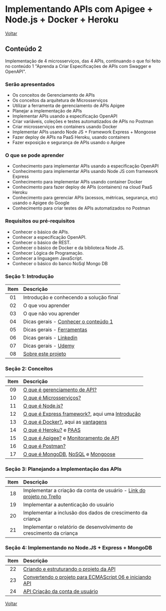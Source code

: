 # Implementando APIs com Apigee + Node.js + Docker + Heroku

[Voltar](../README.md)

## Conteúdo 2

Implementação de 4 microsserviços, das 4 APIs, continuando o que foi feito no conteúdo 1 "Aprenda a Criar Especificações de APIs com Swagger e OpenAPI".

### Serão apresentados

- Os conceitos de Gerenciamento de APIs
- Os conceitos da arquitetura de Microsserviços
- Utilizar a ferramenta de gerenciamento de APIs Apigee
- Planejar a implementação de APIs
- Implementar APIs usando a especificação OpenAPI
- Criar variáveis, coleções e testes automatizados de APIs no Postman
- Criar microsserviços em containers usando Docker
- Implementar APIs usando Node JS + Framework Express + Mongoose
- Fazer deploy de APIs na PaaS Heroku, usando containers
- Fazer exposição e segurança de APIs usando o Apigee

### O que se pode aprender

- Conhecimento para implementar APIs usando a especificação OpenAPI
- Conhecimento para implementar APIs usando Node JS com framework Express
- Conhecimento para implementar APIs usando container Docker
- Conhecimento para fazer deploy de APIs (containers) na cloud PaaS Heroku
- Conhecimento para gerenciar APIs (acessos, métricas, segurança, etc) usando o Apigee do Google
- Conhecimento para criar testes de APIs automatizados no Postman
  
### Requisitos ou pré-requisitos

- Conhecer o básico de APIs.
- Conhecer a especificação OpenAPI.
- Conhecer o básico de REST.
- Conhecer o básico de Docker e da biblioteca Node JS.
- Conhecer Lógica de Programação.
- Conhecer a linguagem JavaScript.
- Conhecer o básico do banco NoSql Mongo DB

### Seção 1: Introdução

| Item | Descrição |
| :---: | :--- |
|01|Introdução e conhecendo a solução final|
|02|O que vou aprender|
|03|O que não vou aprender|
|04|Dicas gerais - [Conhecer o conteúdo 1](conteudo1.md)|
|05|Dicas gerais - [Ferramentas](services.md)|
|06|Dicas gerais - [Linkedin](general.md)|
|07|Dicas gerais - [Udemy](general.md)|
|08|[Sobre este projeto](about.md)|

### Seção 2: Conceitos

| Item | Descrição |
| :---: | :--- |
|09|[O que é gerenciamento de API?](apirest.md)|
|10|[O que é Microsserviços?](https://medium.com/trainingcenter/microservi%C3%A7os-dos-grandes-mon%C3%B3litos-%C3%A0s-pequenas-rotas-adb70303b6a3)|
|11|[O que é Node.js?](https://medium.com/thdesenvolvedores/node-js-o-que-%C3%A9-por-que-usar-e-primeiros-passos-1118f771b889)|
|12|[O que é Express framework?](https://medium.com/thdesenvolvedores/node-js-o-que-%C3%A9-por-que-usar-e-primeiros-passos-1118f771b889), aqui uma [Introdução](https://developer.mozilla.org/pt-BR/docs/Learn/Server-side/Express_Nodejs/Introdu%C3%A7%C3%A3o)|
|13|[O que é Docker?](https://medium.com/thdesenvolvedores/docker-para-desenvolvedores-que-vantagem-eu-teria-com-docker-ee8eb77cfe8d), aqui as [vantagens](https://medium.com/entria/como-docker-pode-agilizar-sua-vida-8dae7a4f266)|
|14|[O que é Heroku?](http://www.timeraposa.com.br/2017/11/conheca-a-heroku/) e [PAAS](https://pt.wikipedia.org/wiki/Plataforma_como_servi%C3%A7o)|
|15|[O que é Apigee?](https://medium.com/luizalabs/disponibilizando-servi%C3%A7os-por-meio-de-api-proxies-29130fce1968) e [Monitoramento de API](https://www.infoq.com/br/news/2018/12/apigee-gcp-monitoring-extensions/)|
|16|[O que é Postman?](https://medium.com/trainingcenter/indo-al%C3%A9m-com-postman-3f95726e0bb4)|
|17|[O que é MongoDB](https://medium.com/@thaisdalencar/mongodb-como-relacionar-dados-3e6e8f136590), [NoSQL](https://www.devmedia.com.br/comparando-o-nosql-ao-modelo-relacional/30917) e [Mongoose](https://medium.com/@thiagoluiz.nunes/mongoose-criando-queries-d72d38e8fece)|

### Seção 3: Planejando a Implementação das APIs

| Item | Descrição |
| :---: | :--- |
|18|Implementar a criação da conta de usuário - [Link do projeto no Trello](https://trello.com/b/jpXdIVKM)|
|19|Implementar a autenticação do usuário|
|20|Implementar a inclusão dos dados de crescimento da criança|
|21|Implementar o relatório de desenvolvimento de crescimento da criança|

### Seção 4: Implementando no Node.JS + Express + MongoDB

| Item | Descrição |
| :---: | :--- |
|22|[Criando e estruturando o projeto da API](suport.md#comandos)|
|23|[Convertendo o projeto para ECMAScript 06 e iniciando API](suport.md#es6)|
|24|[API Criação da conta de usuário](api-conta-usuario.md)|

[Voltar](../README.md)
